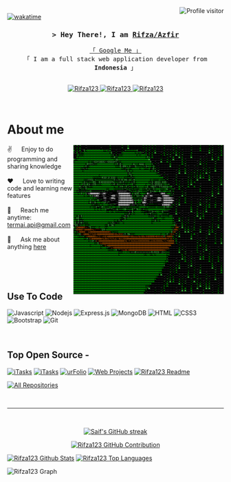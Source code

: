 <!--
<h2 align="center">
  Welcome to Rifza123 World!
  <img src="https://media.giphy.com/media/hvRJCLFzcasrR4ia7z/giphy.gif" width="28">
</h2>
-->

<!--
<p align="center">
  <a href="https://github.com/Rifza123"><img src="https://readme-typing-svg.herokuapp.com/?lines=Self%20Taught%20Programmer;Front%20End%20Developer;1.5%2B%20years%20of%20coding%20experience;Always%20learning%20new%20things&center=true&width=380&height=45"></a>
</p>

 -->

<a href="https://komarev.com/ghpvc/?username=Rifza123">
  <img align="right" src="https://komarev.com/ghpvc/?username=Rifza123&label=Visitors&color=0e75b6&style=flat" alt="Profile visitor" />
</a>


[![wakatime](https://wakatime.com/badge/user/eebb3dd8-d9b2-40de-9b88-6fd6cac99dbc.svg)](https://wakatime.com/@eebb3dd8-d9b2-40de-9b88-6fd6cac99dbc)

<!-- Intro  -->
<h3 align="center">
        <samp>&gt; Hey There!, I am
                <b><a target="_blank" href="https://Rifza123.com">Rifza/Azfir</a></b>
        </samp>
</h3>


<p align="center"> 
  <samp>
    <a href="https://www.google.com/search?q=Rifza123">「 Google Me 」</a>
    <br>
    「 I am a full stack web application developer from <b>Indonesia</b> 」
    <br>
    <br>
  </samp>
</p>

<p align="center">
 <a href="https://rifza.me" target="blank">
  <img src="https://img.shields.io/badge/Website-DC143C?style=for-the-badge&logo=medium&logoColor=white" alt="Rifza123" />
 </a>
 <a href="https://youtube.com/@rifza?si=Kx8eIF7D8Tpr6vfV" target="_blank">
  <img src="https://img.shields.io/youtube/channel/views/UCEyVimXfcw-vL3TLSNxlyRQ" alt="Rifza123" />
 </a> 
 <a href="https://instagram.com/rifza.p.p" target="_blank">
  <img src="https://img.shields.io/badge/Instagram-fe4164?style=for-the-badge&logo=instagram&logoColor=white" alt="Rifza123" />
 </a> 
</p>
<br />

<!-- About Section -->
 # About me
 
<p>
 <img align="right" width="350" src="/assets/programmer.gif" alt="Coding gif" />
  
 ✌️ &emsp; Enjoy to do programming and sharing knowledge <br/><br/>
 ❤️ &emsp; Love to writing code and learning new features<br/><br/>
 📧 &emsp; Reach me anytime: termai.api@gmail.com<br/><br/>
 💬 &emsp; Ask me about anything [here](https://github.com/Rifza123/Rifza123/issues)

</p>

<br/>
<br/>
<br/>

## Use To Code

![Javascript](https://img.shields.io/badge/Javascript-F0DB4F?style=for-the-badge&labelColor=black&logo=javascript&logoColor=F0DB4F)
![Nodejs](https://img.shields.io/badge/Nodejs-3C873A?style=for-the-badge&labelColor=black&logo=node.js&logoColor=3C873A)
![Express.js](https://img.shields.io/badge/Express.js-000000?style=for-the-badge&logo=express&logoColor=white)
![MongoDB](https://img.shields.io/badge/MongoDB-4EA94B?style=for-the-badge&logo=mongodb&logoColor=white)
![HTML](https://img.shields.io/badge/HTML5-E34F26?style=for-the-badge&logo=html5&logoColor=white)
![CSS3](https://img.shields.io/badge/CSS3-1572B6?style=for-the-badge&logo=css3&logoColor=white)
![Bootstrap](https://img.shields.io/badge/Bootstrap-563D7C?style=for-the-badge&logo=bootstrap&logoColor=white)
![Git](https://img.shields.io/badge/Git-F05032?style=for-the-badge&logo=git&logoColor=white)

<br/>

## Top Open Source -
[![iTasks](https://github-readme-stats.vercel.app/api/pin/?username=Rifza123&repo=Experimental-Bell&border_color=7F3FBF&bg_color=0D1117&title_color=C9D1D9&text_color=8B949E&icon_color=7F3FBF)](https://github.com/Rifza123/Experimental-Bell)
[![iTasks](https://github-readme-stats.vercel.app/api/pin/?username=Rifza123&repo=XilverMoods-MD&border_color=7F3FBF&bg_color=0D1117&title_color=C9D1D9&text_color=8B949E&icon_color=7F3FBF)](https://github.com/Rifza123/XilverMoods-MD)
[![urFolio](https://github-readme-stats.vercel.app/api/pin/?username=Rifza123&repo=XMoods_Yourself-FINAL&border_color=7F3FBF&bg_color=0D1117&title_color=C9D1D9&text_color=8B949E&icon_color=7F3FBF)](https://github.com/Rifza123/XMoods_Yourself-FINAL)
[![Web Projects](https://github-readme-stats.vercel.app/api/pin/?username=Rifza123&repo=ThunderXM_Multi-Device&border_color=7F3FBF&bg_color=0D1117&title_color=C9D1D9&text_color=8B949E&icon_color=7F3FBF)](https://github.com/Rifza123/ThunderXM_Multi-Device)
[![Rifza123 Readme](https://github-readme-stats.vercel.app/api/pin/?username=Rifza123&repo=Rifza123&border_color=7F3FBF&bg_color=0D1117&title_color=C9D1D9&text_color=8B949E&icon_color=7F3FBF)](https://github.com/Rifza123/Rifza123)

<p align="left">
  <a href="https://github.com/Rifza123?tab=repositories" target="_blank"><img alt="All Repositories" title="All Repositories" src="https://img.shields.io/badge/-All%20Repos-2962FF?style=for-the-badge&logo=koding&logoColor=white"/></a>
</p>

<br/>
<hr/>
<br/>

<p align="center">
  <a href="https://github.com/Rifza123">
    <img src="https://github-readme-streak-stats.herokuapp.com/?user=Rifza123&theme=radical&border=7F3FBF&background=0D1117" alt="Saif's GitHub streak"/>
  </a>
</p>

<p align="center">
  <a href="https://github.com/Rifza123">
    <img src="https://github-profile-summary-cards.vercel.app/api/cards/profile-details?username=Rifza123&theme=radical" alt="Rifza123 GitHub Contribution"/>
  </a>
</p>

<a> 
    <a href="https://github.com/Rifza123"><img alt="Rifza123 Github Stats" src="https://denvercoder1-github-readme-stats.vercel.app/api?username=Rifza123&show_icons=true&count_private=true&theme=react&border_color=7F3FBF&bg_color=0D1117&title_color=F85D7F&icon_color=F8D866" height="192px" width="49.5%"/></a>
  <a href="https://github.com/Rifza123"><img alt="Rifza123 Top Languages" src="https://denvercoder1-github-readme-stats.vercel.app/api/top-langs/?username=Rifza123&langs_count=8&layout=compact&theme=react&border_color=7F3FBF&bg_color=0D1117&title_color=F85D7F&icon_color=F8D866" height="192px" width="49.5%"/></a>
  <br/>
</a>


![Rifza123 Graph](https://github-readme-activity-graph.vercel.app/graph?username=Rifza123&custom_title=Rifza123%20GitHub%20Activity%20Graph&bg_color=0D1117&color=7F3FBF&line=7F3FBF&point=7F3FBF&area_color=FFFFFF&title_color=FFFFFF&area=true)
